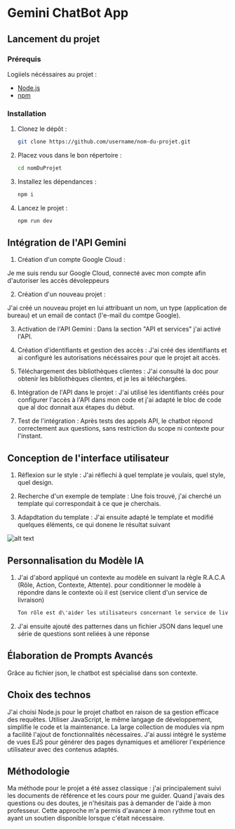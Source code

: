 # Gemini ChatBot App

## Lancement du projet

### Prérequis

Logiiels nécéssaires au projet :

- [Node.js](https://nodejs.org/)
- [npm](https://www.npmjs.com/)

### Installation

1. Clonez le dépôt :
   
   ```bash
   git clone https://github.com/username/nom-du-projet.git
2. Placez vous dans le bon répertoire :
   
   ```bash
   cd nomDuProjet
3. Installez les dépendances :
   
   ```bash
   npm i
4. Lancez le projet :
   
   ```bash
   npm run dev

## Intégration de l'API Gemini
1. Création d'un compte Google Cloud :

Je me suis rendu sur Google Cloud, connecté avec mon compte afin d'autoriser les accès dévoleppeurs

2. Création d'un nouveau projet :

J'ai créé un nouveau projet en lui attribuant un nom, un type (application de bureau) et un email de contact (l'e-mail du comtpe Google).

3. Activation de l'API Gemini :
Dans la section "API et services" j'ai activé l'API.

4. Création d'identifiants et gestion des accès :
J'ai créé des identifiants et ai configuré les autorisations nécéssaires pour que le projet ait accès.

5. Téléchargement des bibliothèques clientes :
J'ai consulté la doc pour obtenir les bibliothèques clientes, et je les ai téléchargées.

6. Intégration de l'API dans le projet :
J'ai utilisé les identifiants créés pour configurer l'accès à l'API dans mon code et j'ai adapté le bloc de code que al doc donnait aux étapes du début.

7. Test de l'intégration :
Après tests des appels API, le chatbot répond correctement aux questions, sans restriction du scope ni contexte pour l'instant.


## Conception de l'interface utilisateur

1. Réflexion sur le style :
J'ai réflechi à quel template je voulais, quel style, quel design.

2. Recherche d'un exemple de template :
Une fois trouvé, j'ai cherché un template qui correspondait à ce que je cherchais.

3. Adapdtation du template :
J'ai ensuite adapté le template et modifié quelques éléments, ce qui donene le résultat suivant

![alt text](image.png)

## Personnalisation du Modèle IA

1. J'ai d'abord appliqué un contexte au modèle en suivant la règle R.A.C.A (Rôle, Action, Contexte, Attente). pour conditionner le modèle à répondre dans le contexte où il est (service client d'un service de livraison)
   
   ```bash
   Ton rôle est d\'aider les utilisateurs concernant le service de livraison FastDeliv. Si l\'utilisateur évoque un sujet qui ne concerne pas le service de livraison, informe-le que tu es exclusivement programmé pour répondre à des questions à ce sujet et reste toujours professionnel. Le contexte est que tu es un chatbot dédié au service client de FastDeliv, donc tes réponses doivent se limiter aux questions liées à ce service. Tes actions doivent se concentrer sur la gestion des demandes et des questions spécifiques à FastDeliv, en veillant à fournir des réponses claires, précises et adaptées aux besoins des utilisateurs

2. J'ai ensuite ajouté des patternes dans un fichier JSON dans lequel une série de questions sont reliées à une réponse
   
## Élaboration de Prompts Avancés
Grâce au fichier json, le chatbot est spécialisé dans son contexte.

## Choix des technos
J'ai choisi Node.js pour le projet chatbot en raison de sa gestion efficace des requêtes. Utiliser JavaScript, le même langage de développement, simplifie le code et la maintenance. La large collection de modules via npm a facilité l'ajout de fonctionnalités nécessaires.
J'ai aussi intégré le système de vues EJS pour générer des pages dynamiques et améliorer l'expérience utilisateur avec des contenus adaptés.

## Méthodologie
Ma méthode pour le projet a été assez classique : j'ai principalement suivi les documents de référence et les cours pour me guider. Quand j'avais des questions ou des doutes, je n'hésitais pas à demander de l'aide à mon professeur. Cette approche m'a permis d'avancer à mon rythme tout en ayant un soutien disponible lorsque c'était nécessaire.